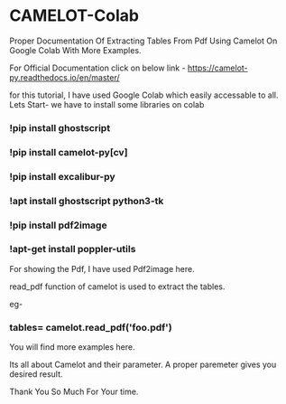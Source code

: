 # CAMELOT-Colab
Proper Documentation Of Extracting Tables From Pdf Using Camelot On Google Colab With More Examples.

For Official Documentation click on below link - 
https://camelot-py.readthedocs.io/en/master/

for this tutorial, I have used Google Colab which easily accessable to all.
Lets Start-
we have to install some libraries on colab

### !pip install ghostscript

### !pip install camelot-py[cv]

### !pip install excalibur-py

### !apt install ghostscript python3-tk

### !pip install pdf2image

### !apt-get install poppler-utils 


For showing the Pdf, I have used Pdf2image here.

read_pdf function of camelot is used to extract the tables.

eg-

### tables= camelot.read_pdf('foo.pdf')

You will find more examples here.

Its all about Camelot and their parameter. A proper paremeter gives you desired result.

Thank You So Much For Your time.


